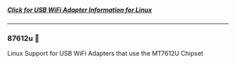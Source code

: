 ##### [Click for USB WiFi Adapter Information for Linux](https://github.com/morrownr/USB-WiFi)

-----

### 87612u :rocket:

Linux Support for USB WiFi Adapters that use the MT7612U Chipset
